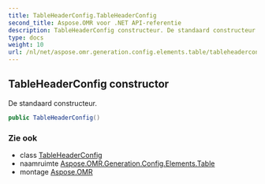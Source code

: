 ```yaml
---
title: TableHeaderConfig.TableHeaderConfig
second_title: Aspose.OMR voor .NET API-referentie
description: TableHeaderConfig constructeur. De standaard constructeur.
type: docs
weight: 10
url: /nl/net/aspose.omr.generation.config.elements.table/tableheaderconfig/tableheaderconfig/
---
```

## TableHeaderConfig constructor

De standaard constructeur.

```csharp
public TableHeaderConfig()
```

### Zie ook

* class [TableHeaderConfig](../)
* naamruimte [Aspose.OMR.Generation.Config.Elements.Table](../../tableheaderconfig/)
* montage [Aspose.OMR](../../../)


